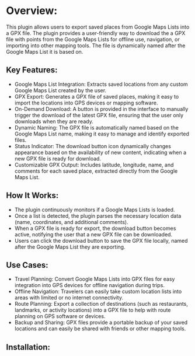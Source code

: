 # Overview:
This plugin allows users to export saved places from Google Maps Lists into a GPX file. The plugin provides a user-friendly way to download the a GPX file with points from the Google Maps Lists for offline use, navigation, or importing into other mapping tools. The file is dynamically named after the Google Maps List it is based on.

## Key Features:
- Google Maps List Integration: Extracts saved locations from any custom Google Maps List created by the user.
- GPX Export: Generates a GPX file of saved places, making it easy to import the locations into GPS devices or mapping software.
- On-Demand Download: A button is provided in the interface to manually trigger the download of the latest GPX file, ensuring that the user only downloads when they are ready.
- Dynamic Naming: The GPX file is automatically named based on the Google Maps List name, making it easy to manage and identify exported files.
- Status Indicator: The download button icon dynamically changes appearance based on the availability of new content, indicating when a new GPX file is ready for download.
- Customizable GPX Output: Includes latitude, longitude, name, and comments for each saved place, extracted directly from the Google Maps List.

## How It Works:
- The plugin continuously monitors if a Google Maps Lists is loaded.
- Once a list is detected, the plugin parses the necessary location data (name, coordinates, and additional comments).
- When a GPX file is ready for export, the download button becomes active, notifying the user that a new GPX file can be downloaded.
- Users can click the download button to save the GPX file locally, named after the Google Maps List they are exporting.

## Use Cases:
- Travel Planning: Convert Google Maps Lists into GPX files for easy integration into GPS devices for offline navigation during trips.
- Offline Navigation: Travelers can easily take custom location lists into areas with limited or no internet connectivity.
- Route Planning: Export a collection of destinations (such as restaurants, landmarks, or activity locations) into a GPX file to help with route planning on GPS software or devices.
- Backup and Sharing: GPX files provide a portable backup of your saved locations and can easily be shared with friends or other mapping tools.

## Installation:

